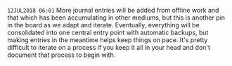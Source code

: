 `12JUL2018 06:01`
More journal entries will be added from offline work and that which has been accumulating in other mediums, but this is another pin in the board as we adapt and iterate. Eventually, everything will be consolidated into one central entry point with automatic backups, but making entries in the meantime helps keep things on pace. It's pretty difficult to iterate on a process if you keep it all in your head and don't document that process to begin with.
